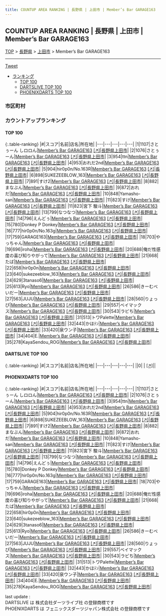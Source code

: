 ```yaml
---
title: COUNTUP AREA RANKING | 長野県 | 上田市 | Member’s Bar GARAGE163
---
```

## COUNTUP AREA RANKING | 長野県 | 上田市 | Member’s Bar GARAGE163

[TOP](/darts/rank/) > [長野県](/darts/rank/長野県/) > [上田市](/darts/rank/長野県/上田市/) > Member’s Bar GARAGE163

___

<a href="https://twitter.com/share?ref_src=twsrc%5Etfw" data-text="COUNTUP AREA RANKING | 長野県上田市Member’s Bar GARAGE163" class="twitter-share-button" data-hashtags="DARTSLIVE,PHOENIXDARTS,darts,ダーツ" data-show-count="false">Tweet</a>

* [ランキング](#カウントアップランキング)
    * [TOP 100](#top-100)
    * [DARTSLIVE TOP 100](#dartslive-top-100)
    * [PHOENIXDARTS TOP 100](#phoenixdarts-top-100)

### 市区町村

<ul>

</ul>

### カウントアップランキング

#### TOP 100



{:.table-ranking}
|#|スコア|名前|店名|所在地|
|---|---|---|---|---|
|1|1107|<span class="rank-name-pd">さとぅーん しロロん</span>|<a href="/darts/rank/shops/92220.html">Member’s Bar GARAGE163</a> <a href="https://vs.phoenixdarts.com/jp/shop/shopDetailInfo/s_92220?s_seq=92220">[↗]</a>|<a href="/darts/rank/長野県/上田市">長野県上田市</a>|
|2|1076|<span class="rank-name-pd">さとぅーん</span>|<a href="/darts/rank/shops/92220.html">Member’s Bar GARAGE163</a> <a href="https://vs.phoenixdarts.com/jp/shop/shopDetailInfo/s_92220?s_seq=92220">[↗]</a>|<a href="/darts/rank/長野県/上田市">長野県上田市</a>|
|3|954|<span class="rank-name-pd">ttn</span>|<a href="/darts/rank/shops/92220.html">Member’s Bar GARAGE163</a> <a href="https://vs.phoenixdarts.com/jp/shop/shopDetailInfo/s_92220?s_seq=92220">[↗]</a>|<a href="/darts/rank/長野県/上田市">長野県上田市</a>|
|4|953|<span class="rank-name-pd">おれだ2nd</span>|<a href="/darts/rank/shops/92220.html">Member’s Bar GARAGE163</a> <a href="https://vs.phoenixdarts.com/jp/shop/shopDetailInfo/s_92220?s_seq=92220">[↗]</a>|<a href="/darts/rank/長野県/上田市">長野県上田市</a>|
|5|904|<span class="rank-name-pd">hir0p0n/No.163R</span>|<a href="/darts/rank/shops/92220.html">Member’s Bar GARAGE163</a> <a href="https://vs.phoenixdarts.com/jp/shop/shopDetailInfo/s_92220?s_seq=92220">[↗]</a>|<a href="/darts/rank/長野県/上田市">長野県上田市</a>|
|6|898|<span class="rank-name-pd">SUKEZEEBLOW_163</span>|<a href="/darts/rank/shops/92220.html">Member’s Bar GARAGE163</a> <a href="https://vs.phoenixdarts.com/jp/shop/shopDetailInfo/s_92220?s_seq=92220">[↗]</a>|<a href="/darts/rank/長野県/上田市">長野県上田市</a>|
|7|891|<span class="rank-name-pd">すけ2</span>|<a href="/darts/rank/shops/92220.html">Member’s Bar GARAGE163</a> <a href="https://vs.phoenixdarts.com/jp/shop/shopDetailInfo/s_92220?s_seq=92220">[↗]</a>|<a href="/darts/rank/長野県/上田市">長野県上田市</a>|
|8|882|<span class="rank-name-pd">まなぶん</span>|<a href="/darts/rank/shops/92220.html">Member’s Bar GARAGE163</a> <a href="https://vs.phoenixdarts.com/jp/shop/shopDetailInfo/s_92220?s_seq=92220">[↗]</a>|<a href="/darts/rank/長野県/上田市">長野県上田市</a>|
|9|872|<span class="rank-name-pd">おれだ</span>|<a href="/darts/rank/shops/92220.html">Member’s Bar GARAGE163</a> <a href="https://vs.phoenixdarts.com/jp/shop/shopDetailInfo/s_92220?s_seq=92220">[↗]</a>|<a href="/darts/rank/長野県/上田市">長野県上田市</a>|
|10|848|<span class="rank-name-pd">Yamasho-san</span>|<a href="/darts/rank/shops/92220.html">Member’s Bar GARAGE163</a> <a href="https://vs.phoenixdarts.com/jp/shop/shopDetailInfo/s_92220?s_seq=92220">[↗]</a>|<a href="/darts/rank/長野県/上田市">長野県上田市</a>|
|11|823|<span class="rank-name-pd">すけ</span>|<a href="/darts/rank/shops/92220.html">Member’s Bar GARAGE163</a> <a href="https://vs.phoenixdarts.com/jp/shop/shopDetailInfo/s_92220?s_seq=92220">[↗]</a>|<a href="/darts/rank/長野県/上田市">長野県上田市</a>|
|11|823|<span class="rank-name-pd"><span class="pro-icon-pd"></span>宮下 駿斗</span>|<a href="/darts/rank/shops/92220.html">Member’s Bar GARAGE163</a> <a href="https://vs.phoenixdarts.com/jp/shop/shopDetailInfo/s_92220?s_seq=92220">[↗]</a>|<a href="/darts/rank/長野県/上田市">長野県上田市</a>|
|13|799|<span class="rank-name-pd">なつなつ</span>|<a href="/darts/rank/shops/92220.html">Member’s Bar GARAGE163</a> <a href="https://vs.phoenixdarts.com/jp/shop/shopDetailInfo/s_92220?s_seq=92220">[↗]</a>|<a href="/darts/rank/長野県/上田市">長野県上田市</a>|
|14|796|<span class="rank-name-pd">えんどぅ</span>|<a href="/darts/rank/shops/92220.html">Member’s Bar GARAGE163</a> <a href="https://vs.phoenixdarts.com/jp/shop/shopDetailInfo/s_92220?s_seq=92220">[↗]</a>|<a href="/darts/rank/長野県/上田市">長野県上田市</a>|
|15|780|<span class="rank-name-pd">Donkey P Donkey</span>|<a href="/darts/rank/shops/92220.html">Member’s Bar GARAGE163</a> <a href="https://vs.phoenixdarts.com/jp/shop/shopDetailInfo/s_92220?s_seq=92220">[↗]</a>|<a href="/darts/rank/長野県/上田市">長野県上田市</a>|
|16|777|<span class="rank-name-pd">hir0p0n/No.163g</span>|<a href="/darts/rank/shops/92220.html">Member’s Bar GARAGE163</a> <a href="https://vs.phoenixdarts.com/jp/shop/shopDetailInfo/s_92220?s_seq=92220">[↗]</a>|<a href="/darts/rank/長野県/上田市">長野県上田市</a>|
|17|759|<span class="rank-name-pd">GARAGE163</span>|<a href="/darts/rank/shops/92220.html">Member’s Bar GARAGE163</a> <a href="https://vs.phoenixdarts.com/jp/shop/shopDetailInfo/s_92220?s_seq=92220">[↗]</a>|<a href="/darts/rank/長野県/上田市">長野県上田市</a>|
|18|703|<span class="rank-name-pd">やっちゃん</span>|<a href="/darts/rank/shops/92220.html">Member’s Bar GARAGE163</a> <a href="https://vs.phoenixdarts.com/jp/shop/shopDetailInfo/s_92220?s_seq=92220">[↗]</a>|<a href="/darts/rank/長野県/上田市">長野県上田市</a>|
|19|696|<span class="rank-name-pd">iroha</span>|<a href="/darts/rank/shops/92220.html">Member’s Bar GARAGE163</a> <a href="https://vs.phoenixdarts.com/jp/shop/shopDetailInfo/s_92220?s_seq=92220">[↗]</a>|<a href="/darts/rank/長野県/上田市">長野県上田市</a>|
|20|688|<span class="rank-name-pd">俺だ性感度の喜び知りやがって</span>|<a href="/darts/rank/shops/92220.html">Member’s Bar GARAGE163</a> <a href="https://vs.phoenixdarts.com/jp/shop/shopDetailInfo/s_92220?s_seq=92220">[↗]</a>|<a href="/darts/rank/長野県/上田市">長野県上田市</a>|
|21|668|<span class="rank-name-pd">たば</span>|<a href="/darts/rank/shops/92220.html">Member’s Bar GARAGE163</a> <a href="https://vs.phoenixdarts.com/jp/shop/shopDetailInfo/s_92220?s_seq=92220">[↗]</a>|<a href="/darts/rank/長野県/上田市">長野県上田市</a>|
|22|658|<span class="rank-name-pd">hir0p0n</span>|<a href="/darts/rank/shops/92220.html">Member’s Bar GARAGE163</a> <a href="https://vs.phoenixdarts.com/jp/shop/shopDetailInfo/s_92220?s_seq=92220">[↗]</a>|<a href="/darts/rank/長野県/上田市">長野県上田市</a>|
|23|640|<span class="rank-name-pd">sukezeeblow_163</span>|<a href="/darts/rank/shops/92220.html">Member’s Bar GARAGE163</a> <a href="https://vs.phoenixdarts.com/jp/shop/shopDetailInfo/s_92220?s_seq=92220">[↗]</a>|<a href="/darts/rank/長野県/上田市">長野県上田市</a>|
|24|629|<span class="rank-name-pd">3tanaso6</span>|<a href="/darts/rank/shops/92220.html">Member’s Bar GARAGE163</a> <a href="https://vs.phoenixdarts.com/jp/shop/shopDetailInfo/s_92220?s_seq=92220">[↗]</a>|<a href="/darts/rank/長野県/上田市">長野県上田市</a>|
|25|613|<span class="rank-name-pd">Ryo</span>|<a href="/darts/rank/shops/92220.html">Member’s Bar GARAGE163</a> <a href="https://vs.phoenixdarts.com/jp/shop/shopDetailInfo/s_92220?s_seq=92220">[↗]</a>|<a href="/darts/rank/長野県/上田市">長野県上田市</a>|
|26|586|<span class="rank-name-pd">きーむべいだー</span>|<a href="/darts/rank/shops/92220.html">Member’s Bar GARAGE163</a> <a href="https://vs.phoenixdarts.com/jp/shop/shopDetailInfo/s_92220?s_seq=92220">[↗]</a>|<a href="/darts/rank/長野県/上田市">長野県上田市</a>|
|27|563|<span class="rank-name-pd">JUJU</span>|<a href="/darts/rank/shops/92220.html">Member’s Bar GARAGE163</a> <a href="https://vs.phoenixdarts.com/jp/shop/shopDetailInfo/s_92220?s_seq=92220">[↗]</a>|<a href="/darts/rank/長野県/上田市">長野県上田市</a>|
|28|560|<span class="rank-name-pd">りょっぴ</span>|<a href="/darts/rank/shops/92220.html">Member’s Bar GARAGE163</a> <a href="https://vs.phoenixdarts.com/jp/shop/shopDetailInfo/s_92220?s_seq=92220">[↗]</a>|<a href="/darts/rank/長野県/上田市">長野県上田市</a>|
|29|557|<span class="rank-name-pd">ベイマックス</span>|<a href="/darts/rank/shops/92220.html">Member’s Bar GARAGE163</a> <a href="https://vs.phoenixdarts.com/jp/shop/shopDetailInfo/s_92220?s_seq=92220">[↗]</a>|<a href="/darts/rank/長野県/上田市">長野県上田市</a>|
|30|543|<span class="rank-name-pd">ラビち</span>|<a href="/darts/rank/shops/92220.html">Member’s Bar GARAGE163</a> <a href="https://vs.phoenixdarts.com/jp/shop/shopDetailInfo/s_92220?s_seq=92220">[↗]</a>|<a href="/darts/rank/長野県/上田市">長野県上田市</a>|
|31|513|<span class="rank-name-pd">トワPalette</span>|<a href="/darts/rank/shops/92220.html">Member’s Bar GARAGE163</a> <a href="https://vs.phoenixdarts.com/jp/shop/shopDetailInfo/s_92220?s_seq=92220">[↗]</a>|<a href="/darts/rank/長野県/上田市">長野県上田市</a>|
|32|443|<span class="rank-name-pd">かほﾃﾝ‪‪</span>|<a href="/darts/rank/shops/92220.html">Member’s Bar GARAGE163</a> <a href="https://vs.phoenixdarts.com/jp/shop/shopDetailInfo/s_92220?s_seq=92220">[↗]</a>|<a href="/darts/rank/長野県/上田市">長野県上田市</a>|
|33|420|<span class="rank-name-pd">泉ウン子</span>|<a href="/darts/rank/shops/92220.html">Member’s Bar GARAGE163</a> <a href="https://vs.phoenixdarts.com/jp/shop/shopDetailInfo/s_92220?s_seq=92220">[↗]</a>|<a href="/darts/rank/長野県/上田市">長野県上田市</a>|
|34|404|<span class="rank-name-pd">E.</span>|<a href="/darts/rank/shops/92220.html">Member’s Bar GARAGE163</a> <a href="https://vs.phoenixdarts.com/jp/shop/shopDetailInfo/s_92220?s_seq=92220">[↗]</a>|<a href="/darts/rank/長野県/上田市">長野県上田市</a>|
|35|278|<span class="rank-name-pd">KayaSendou_ROG</span>|<a href="/darts/rank/shops/92220.html">Member’s Bar GARAGE163</a> <a href="https://vs.phoenixdarts.com/jp/shop/shopDetailInfo/s_92220?s_seq=92220">[↗]</a>|<a href="/darts/rank/長野県/上田市">長野県上田市</a>|


#### DARTSLIVE TOP 100



{:.table-ranking}
|#|スコア|名前|店名|所在地|
|---|---|---|---|---|
||0|<span class="rank-name-dl"> </span>|<a href="/darts/rank/shops/.html"></a> <a href="">[↗]</a>|<a href="/darts/rank//"></a>|


#### PHOENIXDARTS TOP 100



{:.table-ranking}
|#|スコア|名前|店名|所在地|
|---|---|---|---|---|
|1|1107|<span class="rank-name-pd">さとぅーん しロロん</span>|<a href="/darts/rank/shops/92220.html">Member’s Bar GARAGE163</a> <a href="https://vs.phoenixdarts.com/jp/shop/shopDetailInfo/s_92220?s_seq=92220">[↗]</a>|<a href="/darts/rank/長野県/上田市">長野県上田市</a>|
|2|1076|<span class="rank-name-pd">さとぅーん</span>|<a href="/darts/rank/shops/92220.html">Member’s Bar GARAGE163</a> <a href="https://vs.phoenixdarts.com/jp/shop/shopDetailInfo/s_92220?s_seq=92220">[↗]</a>|<a href="/darts/rank/長野県/上田市">長野県上田市</a>|
|3|954|<span class="rank-name-pd">ttn</span>|<a href="/darts/rank/shops/92220.html">Member’s Bar GARAGE163</a> <a href="https://vs.phoenixdarts.com/jp/shop/shopDetailInfo/s_92220?s_seq=92220">[↗]</a>|<a href="/darts/rank/長野県/上田市">長野県上田市</a>|
|4|953|<span class="rank-name-pd">おれだ2nd</span>|<a href="/darts/rank/shops/92220.html">Member’s Bar GARAGE163</a> <a href="https://vs.phoenixdarts.com/jp/shop/shopDetailInfo/s_92220?s_seq=92220">[↗]</a>|<a href="/darts/rank/長野県/上田市">長野県上田市</a>|
|5|904|<span class="rank-name-pd">hir0p0n/No.163R</span>|<a href="/darts/rank/shops/92220.html">Member’s Bar GARAGE163</a> <a href="https://vs.phoenixdarts.com/jp/shop/shopDetailInfo/s_92220?s_seq=92220">[↗]</a>|<a href="/darts/rank/長野県/上田市">長野県上田市</a>|
|6|898|<span class="rank-name-pd">SUKEZEEBLOW_163</span>|<a href="/darts/rank/shops/92220.html">Member’s Bar GARAGE163</a> <a href="https://vs.phoenixdarts.com/jp/shop/shopDetailInfo/s_92220?s_seq=92220">[↗]</a>|<a href="/darts/rank/長野県/上田市">長野県上田市</a>|
|7|891|<span class="rank-name-pd">すけ2</span>|<a href="/darts/rank/shops/92220.html">Member’s Bar GARAGE163</a> <a href="https://vs.phoenixdarts.com/jp/shop/shopDetailInfo/s_92220?s_seq=92220">[↗]</a>|<a href="/darts/rank/長野県/上田市">長野県上田市</a>|
|8|882|<span class="rank-name-pd">まなぶん</span>|<a href="/darts/rank/shops/92220.html">Member’s Bar GARAGE163</a> <a href="https://vs.phoenixdarts.com/jp/shop/shopDetailInfo/s_92220?s_seq=92220">[↗]</a>|<a href="/darts/rank/長野県/上田市">長野県上田市</a>|
|9|872|<span class="rank-name-pd">おれだ</span>|<a href="/darts/rank/shops/92220.html">Member’s Bar GARAGE163</a> <a href="https://vs.phoenixdarts.com/jp/shop/shopDetailInfo/s_92220?s_seq=92220">[↗]</a>|<a href="/darts/rank/長野県/上田市">長野県上田市</a>|
|10|848|<span class="rank-name-pd">Yamasho-san</span>|<a href="/darts/rank/shops/92220.html">Member’s Bar GARAGE163</a> <a href="https://vs.phoenixdarts.com/jp/shop/shopDetailInfo/s_92220?s_seq=92220">[↗]</a>|<a href="/darts/rank/長野県/上田市">長野県上田市</a>|
|11|823|<span class="rank-name-pd">すけ</span>|<a href="/darts/rank/shops/92220.html">Member’s Bar GARAGE163</a> <a href="https://vs.phoenixdarts.com/jp/shop/shopDetailInfo/s_92220?s_seq=92220">[↗]</a>|<a href="/darts/rank/長野県/上田市">長野県上田市</a>|
|11|823|<span class="rank-name-pd"><span class="pro-icon-pd"></span>宮下 駿斗</span>|<a href="/darts/rank/shops/92220.html">Member’s Bar GARAGE163</a> <a href="https://vs.phoenixdarts.com/jp/shop/shopDetailInfo/s_92220?s_seq=92220">[↗]</a>|<a href="/darts/rank/長野県/上田市">長野県上田市</a>|
|13|799|<span class="rank-name-pd">なつなつ</span>|<a href="/darts/rank/shops/92220.html">Member’s Bar GARAGE163</a> <a href="https://vs.phoenixdarts.com/jp/shop/shopDetailInfo/s_92220?s_seq=92220">[↗]</a>|<a href="/darts/rank/長野県/上田市">長野県上田市</a>|
|14|796|<span class="rank-name-pd">えんどぅ</span>|<a href="/darts/rank/shops/92220.html">Member’s Bar GARAGE163</a> <a href="https://vs.phoenixdarts.com/jp/shop/shopDetailInfo/s_92220?s_seq=92220">[↗]</a>|<a href="/darts/rank/長野県/上田市">長野県上田市</a>|
|15|780|<span class="rank-name-pd">Donkey P Donkey</span>|<a href="/darts/rank/shops/92220.html">Member’s Bar GARAGE163</a> <a href="https://vs.phoenixdarts.com/jp/shop/shopDetailInfo/s_92220?s_seq=92220">[↗]</a>|<a href="/darts/rank/長野県/上田市">長野県上田市</a>|
|16|777|<span class="rank-name-pd">hir0p0n/No.163g</span>|<a href="/darts/rank/shops/92220.html">Member’s Bar GARAGE163</a> <a href="https://vs.phoenixdarts.com/jp/shop/shopDetailInfo/s_92220?s_seq=92220">[↗]</a>|<a href="/darts/rank/長野県/上田市">長野県上田市</a>|
|17|759|<span class="rank-name-pd">GARAGE163</span>|<a href="/darts/rank/shops/92220.html">Member’s Bar GARAGE163</a> <a href="https://vs.phoenixdarts.com/jp/shop/shopDetailInfo/s_92220?s_seq=92220">[↗]</a>|<a href="/darts/rank/長野県/上田市">長野県上田市</a>|
|18|703|<span class="rank-name-pd">やっちゃん</span>|<a href="/darts/rank/shops/92220.html">Member’s Bar GARAGE163</a> <a href="https://vs.phoenixdarts.com/jp/shop/shopDetailInfo/s_92220?s_seq=92220">[↗]</a>|<a href="/darts/rank/長野県/上田市">長野県上田市</a>|
|19|696|<span class="rank-name-pd">iroha</span>|<a href="/darts/rank/shops/92220.html">Member’s Bar GARAGE163</a> <a href="https://vs.phoenixdarts.com/jp/shop/shopDetailInfo/s_92220?s_seq=92220">[↗]</a>|<a href="/darts/rank/長野県/上田市">長野県上田市</a>|
|20|688|<span class="rank-name-pd">俺だ性感度の喜び知りやがって</span>|<a href="/darts/rank/shops/92220.html">Member’s Bar GARAGE163</a> <a href="https://vs.phoenixdarts.com/jp/shop/shopDetailInfo/s_92220?s_seq=92220">[↗]</a>|<a href="/darts/rank/長野県/上田市">長野県上田市</a>|
|21|668|<span class="rank-name-pd">たば</span>|<a href="/darts/rank/shops/92220.html">Member’s Bar GARAGE163</a> <a href="https://vs.phoenixdarts.com/jp/shop/shopDetailInfo/s_92220?s_seq=92220">[↗]</a>|<a href="/darts/rank/長野県/上田市">長野県上田市</a>|
|22|658|<span class="rank-name-pd">hir0p0n</span>|<a href="/darts/rank/shops/92220.html">Member’s Bar GARAGE163</a> <a href="https://vs.phoenixdarts.com/jp/shop/shopDetailInfo/s_92220?s_seq=92220">[↗]</a>|<a href="/darts/rank/長野県/上田市">長野県上田市</a>|
|23|640|<span class="rank-name-pd">sukezeeblow_163</span>|<a href="/darts/rank/shops/92220.html">Member’s Bar GARAGE163</a> <a href="https://vs.phoenixdarts.com/jp/shop/shopDetailInfo/s_92220?s_seq=92220">[↗]</a>|<a href="/darts/rank/長野県/上田市">長野県上田市</a>|
|24|629|<span class="rank-name-pd">3tanaso6</span>|<a href="/darts/rank/shops/92220.html">Member’s Bar GARAGE163</a> <a href="https://vs.phoenixdarts.com/jp/shop/shopDetailInfo/s_92220?s_seq=92220">[↗]</a>|<a href="/darts/rank/長野県/上田市">長野県上田市</a>|
|25|613|<span class="rank-name-pd">Ryo</span>|<a href="/darts/rank/shops/92220.html">Member’s Bar GARAGE163</a> <a href="https://vs.phoenixdarts.com/jp/shop/shopDetailInfo/s_92220?s_seq=92220">[↗]</a>|<a href="/darts/rank/長野県/上田市">長野県上田市</a>|
|26|586|<span class="rank-name-pd">きーむべいだー</span>|<a href="/darts/rank/shops/92220.html">Member’s Bar GARAGE163</a> <a href="https://vs.phoenixdarts.com/jp/shop/shopDetailInfo/s_92220?s_seq=92220">[↗]</a>|<a href="/darts/rank/長野県/上田市">長野県上田市</a>|
|27|563|<span class="rank-name-pd">JUJU</span>|<a href="/darts/rank/shops/92220.html">Member’s Bar GARAGE163</a> <a href="https://vs.phoenixdarts.com/jp/shop/shopDetailInfo/s_92220?s_seq=92220">[↗]</a>|<a href="/darts/rank/長野県/上田市">長野県上田市</a>|
|28|560|<span class="rank-name-pd">りょっぴ</span>|<a href="/darts/rank/shops/92220.html">Member’s Bar GARAGE163</a> <a href="https://vs.phoenixdarts.com/jp/shop/shopDetailInfo/s_92220?s_seq=92220">[↗]</a>|<a href="/darts/rank/長野県/上田市">長野県上田市</a>|
|29|557|<span class="rank-name-pd">ベイマックス</span>|<a href="/darts/rank/shops/92220.html">Member’s Bar GARAGE163</a> <a href="https://vs.phoenixdarts.com/jp/shop/shopDetailInfo/s_92220?s_seq=92220">[↗]</a>|<a href="/darts/rank/長野県/上田市">長野県上田市</a>|
|30|543|<span class="rank-name-pd">ラビち</span>|<a href="/darts/rank/shops/92220.html">Member’s Bar GARAGE163</a> <a href="https://vs.phoenixdarts.com/jp/shop/shopDetailInfo/s_92220?s_seq=92220">[↗]</a>|<a href="/darts/rank/長野県/上田市">長野県上田市</a>|
|31|513|<span class="rank-name-pd">トワPalette</span>|<a href="/darts/rank/shops/92220.html">Member’s Bar GARAGE163</a> <a href="https://vs.phoenixdarts.com/jp/shop/shopDetailInfo/s_92220?s_seq=92220">[↗]</a>|<a href="/darts/rank/長野県/上田市">長野県上田市</a>|
|32|443|<span class="rank-name-pd">かほﾃﾝ‪‪</span>|<a href="/darts/rank/shops/92220.html">Member’s Bar GARAGE163</a> <a href="https://vs.phoenixdarts.com/jp/shop/shopDetailInfo/s_92220?s_seq=92220">[↗]</a>|<a href="/darts/rank/長野県/上田市">長野県上田市</a>|
|33|420|<span class="rank-name-pd">泉ウン子</span>|<a href="/darts/rank/shops/92220.html">Member’s Bar GARAGE163</a> <a href="https://vs.phoenixdarts.com/jp/shop/shopDetailInfo/s_92220?s_seq=92220">[↗]</a>|<a href="/darts/rank/長野県/上田市">長野県上田市</a>|
|34|404|<span class="rank-name-pd">E.</span>|<a href="/darts/rank/shops/92220.html">Member’s Bar GARAGE163</a> <a href="https://vs.phoenixdarts.com/jp/shop/shopDetailInfo/s_92220?s_seq=92220">[↗]</a>|<a href="/darts/rank/長野県/上田市">長野県上田市</a>|
|35|278|<span class="rank-name-pd">KayaSendou_ROG</span>|<a href="/darts/rank/shops/92220.html">Member’s Bar GARAGE163</a> <a href="https://vs.phoenixdarts.com/jp/shop/shopDetailInfo/s_92220?s_seq=92220">[↗]</a>|<a href="/darts/rank/長野県/上田市">長野県上田市</a>|


<div class="footer border-top border-gray-light mt-5 pt-3 text-right text-gray">
    last update : <span style="font-weight: italic" id="foot_last_modified"></span><br />
    DARTSLIVE は 株式会社ダーツライブ社 の登録商標です<br />
    PHOENIXDARTS は フェニックスダーツジャパン株式会社 の登録商標です<br />
</div>

<script src="https://cdnjs.cloudflare.com/ajax/libs/jquery.tablesorter/2.31.3/js/jquery.tablesorter.min.js" integrity="sha512-qzgd5cYSZcosqpzpn7zF2ZId8f/8CHmFKZ8j7mU4OUXTNRd5g+ZHBPsgKEwoqxCtdQvExE5LprwwPAgoicguNg==" crossorigin="anonymous" referrerpolicy="no-referrer"></script>
<link rel="stylesheet" href="https://cdnjs.cloudflare.com/ajax/libs/jquery.tablesorter/2.31.3/css/theme.default.min.css" integrity="sha512-wghhOJkjQX0Lh3NSWvNKeZ0ZpNn+SPVXX1Qyc9OCaogADktxrBiBdKGDoqVUOyhStvMBmJQ8ZdMHiR3wuEq8+w==" crossorigin="anonymous" referrerpolicy="no-referrer" />
<script>
$(function() {
    $(".table-ranking").tablesorter({sortList:[[0, 0]]});
    $("#foot_last_modified").text(formatDate(new Date(document.lastModified), 'yyyy-MM-dd HH:mm:ss'));
});
</script>

<script async src="https://platform.twitter.com/widgets.js" charset="utf-8"></script>